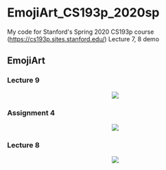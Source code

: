 # EmojiArt_CS193p_2020sp

My code for Stanford's Spring 2020 CS193p course (https://cs193p.sites.stanford.edu/) Lecture 7, 8 demo

## EmojiArt

### Lecture 9

<p align="middle">
<img src="EmojiArt/resources/lecture_9_demo_ipad_record.gif"/>
</p>

### Assignment 4

<p align="middle">
<img src="EmojiArt/resources/assignment_4_demo_ipad_record.gif"/>
</p>

### Lecture 8

<p align="middle">
<img src="EmojiArt/resources/lecture_8_demo_ipad_record.gif"/>
</p>
